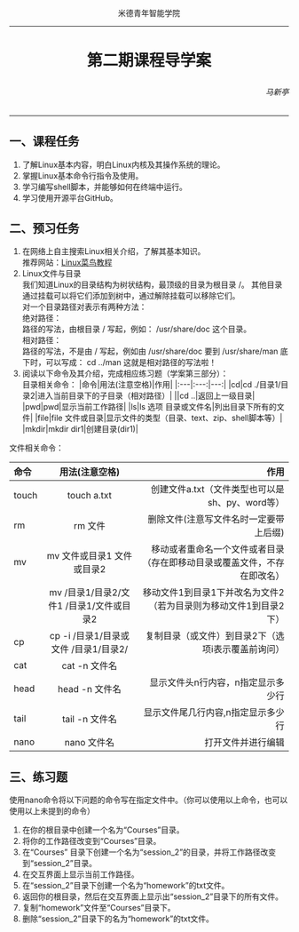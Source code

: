  <p align="center">米德青年智能学院</p>

---
# **<p align="center">第二期课程导学案</p>**
###### <p align="right">马新亭</p>
---

## **一、课程任务**
1. 了解Linux基本内容，明白Linux内核及其操作系统的理论。
2. 掌握Linux基本命令行指令及使用。
3. 学习编写shell脚本，并能够如何在终端中运行。
4. 学习使用开源平台GitHub。

## **二、预习任务**
1. 在网络上自主搜索Linux相关介绍，了解其基本知识。<br>
推荐网站：[Linux菜鸟教程](https://www.runoob.com/linux/linux-command-manual.html)
2. Linux文件与目录<br>
我们知道Linux的目录结构为树状结构，最顶级的目录为根目录 /。
其他目录通过挂载可以将它们添加到树中，通过解除挂载可以移除它们。<br>
对一个目录路径对表示有两种方法：<br>
绝对路径：<br>
路径的写法，由根目录 / 写起，例如： /usr/share/doc 这个目录。<br>
相对路径：<br>
路径的写法，不是由 / 写起，例如由 /usr/share/doc 要到 /usr/share/man 底下时，可以写成： cd ../man 这就是相对路径的写法啦！
3. 阅读以下命令及其介绍，完成相应练习题（学案第三部分）：<br>
目录相关命令：
|命令|用法(注意空格)|作用|
|:---|:---:|---:|
|cd|cd ./目录1/目录2|进入当前目录下的子目录（相对路径）|
||cd ..|返回上一级目录|
|pwd|pwd|显示当前工作路径|
|ls|ls 选项 目录或文件名|列出目录下所有的文件|
|file|file 文件或目录|显示文件的类型（目录、text、zip、shell脚本等）|
|mkdir|mkdir dir1|创建目录(dir1)|

文件相关命令：

|命令|用法(注意空格)|作用|
|:---|:---:|---:|
|touch|touch a.txt|创建文件a.txt（文件类型也可以是sh、py、word等）|
|rm|rm 文件|删除文件(注意写文件名时一定要带上后缀)|
|mv|mv 文件或目录1 文件或目录2|移动或者重命名一个文件或者目录（存在即移动目录或覆盖文件，不存在即改名）|
||mv /目录1/目录2/文件1 /目录1/文件或目录2|移动文件1到目录1下并改名为文件2（若为目录则为移动文件1到目录2下）|
|cp|cp -i /目录1/目录或文件 /目录1/目录2/|复制目录（或文件）到目录2下（选项i表示覆盖前询问）|
|cat|cat -n 文件名||显示文件内容，连行号一起显示||
|head|head -n 文件名|显示文件头n行内容，n指定显示多少行|
|tail|tail -n 文件名|显示文件尾几行内容,n指定显示多少行|
|nano|nano 文件名|打开文件并进行编辑|


## **三、练习题**
使用nano命令将以下问题的命令写在指定文件中。（你可以使用以上命令，也可以使用以上未提到的命令）
1. 在你的根目录中创建一个名为“Courses”目录。
2. 将你的工作路径改变到“Courses”目录。
3. 在“Courses” 目录下创建一个名为“session_2”的目录，并将工作路径改变到“session_2”目录。
4. 在交互界面上显示当前工作路径。
4. 在“session_2”目录下创建一个名为“homework”的txt文件。
5. 返回你的根目录，然后在交互界面上显示出“session_2”目录下的所有文件。
6. 复制“homework”文件至“Courses”目录下。
7. 删除“session_2”目录下的名为“homework”的txt文件。
